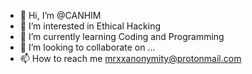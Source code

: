 - 👋 Hi, I’m @CANHIM
- 👀 I’m interested in Ethical Hacking
- 🌱 I’m currently learning Coding and Programming
- 💞️ I’m looking to collaborate on ...
- 📫 How to reach me mrxxanonymity@protonmail.com

<!---
CANHIM/CANHIM is a ✨ special ✨ repository because its `README.md` (this file) appears on your GitHub profile.
You can click the Preview link to take a look at your changes.
--->
